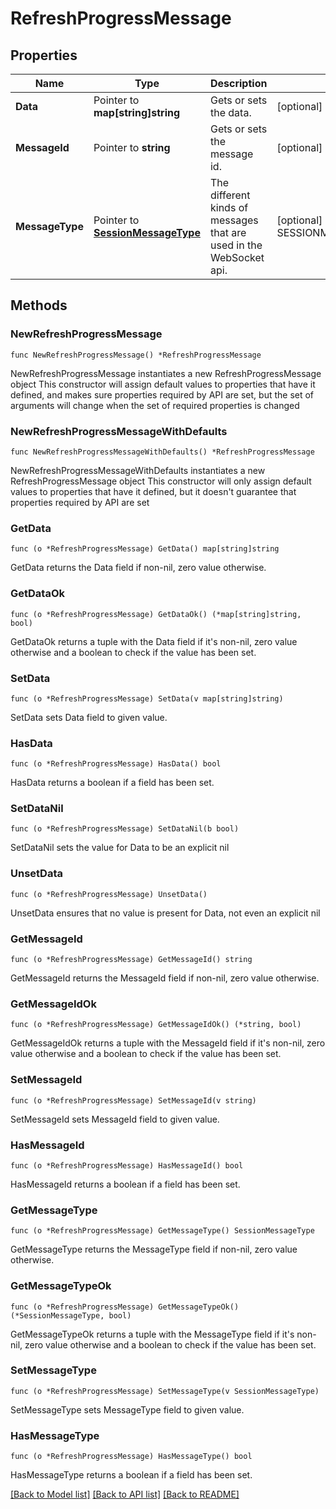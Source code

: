 # RefreshProgressMessage

## Properties

Name | Type | Description | Notes
------------ | ------------- | ------------- | -------------
**Data** | Pointer to **map[string]string** | Gets or sets the data. | [optional] 
**MessageId** | Pointer to **string** | Gets or sets the message id. | [optional] 
**MessageType** | Pointer to [**SessionMessageType**](SessionMessageType.md) | The different kinds of messages that are used in the WebSocket api. | [optional] [readonly] [default to SESSIONMESSAGETYPE_REFRESH_PROGRESS]

## Methods

### NewRefreshProgressMessage

`func NewRefreshProgressMessage() *RefreshProgressMessage`

NewRefreshProgressMessage instantiates a new RefreshProgressMessage object
This constructor will assign default values to properties that have it defined,
and makes sure properties required by API are set, but the set of arguments
will change when the set of required properties is changed

### NewRefreshProgressMessageWithDefaults

`func NewRefreshProgressMessageWithDefaults() *RefreshProgressMessage`

NewRefreshProgressMessageWithDefaults instantiates a new RefreshProgressMessage object
This constructor will only assign default values to properties that have it defined,
but it doesn't guarantee that properties required by API are set

### GetData

`func (o *RefreshProgressMessage) GetData() map[string]string`

GetData returns the Data field if non-nil, zero value otherwise.

### GetDataOk

`func (o *RefreshProgressMessage) GetDataOk() (*map[string]string, bool)`

GetDataOk returns a tuple with the Data field if it's non-nil, zero value otherwise
and a boolean to check if the value has been set.

### SetData

`func (o *RefreshProgressMessage) SetData(v map[string]string)`

SetData sets Data field to given value.

### HasData

`func (o *RefreshProgressMessage) HasData() bool`

HasData returns a boolean if a field has been set.

### SetDataNil

`func (o *RefreshProgressMessage) SetDataNil(b bool)`

 SetDataNil sets the value for Data to be an explicit nil

### UnsetData
`func (o *RefreshProgressMessage) UnsetData()`

UnsetData ensures that no value is present for Data, not even an explicit nil
### GetMessageId

`func (o *RefreshProgressMessage) GetMessageId() string`

GetMessageId returns the MessageId field if non-nil, zero value otherwise.

### GetMessageIdOk

`func (o *RefreshProgressMessage) GetMessageIdOk() (*string, bool)`

GetMessageIdOk returns a tuple with the MessageId field if it's non-nil, zero value otherwise
and a boolean to check if the value has been set.

### SetMessageId

`func (o *RefreshProgressMessage) SetMessageId(v string)`

SetMessageId sets MessageId field to given value.

### HasMessageId

`func (o *RefreshProgressMessage) HasMessageId() bool`

HasMessageId returns a boolean if a field has been set.

### GetMessageType

`func (o *RefreshProgressMessage) GetMessageType() SessionMessageType`

GetMessageType returns the MessageType field if non-nil, zero value otherwise.

### GetMessageTypeOk

`func (o *RefreshProgressMessage) GetMessageTypeOk() (*SessionMessageType, bool)`

GetMessageTypeOk returns a tuple with the MessageType field if it's non-nil, zero value otherwise
and a boolean to check if the value has been set.

### SetMessageType

`func (o *RefreshProgressMessage) SetMessageType(v SessionMessageType)`

SetMessageType sets MessageType field to given value.

### HasMessageType

`func (o *RefreshProgressMessage) HasMessageType() bool`

HasMessageType returns a boolean if a field has been set.


[[Back to Model list]](../README.md#documentation-for-models) [[Back to API list]](../README.md#documentation-for-api-endpoints) [[Back to README]](../README.md)


